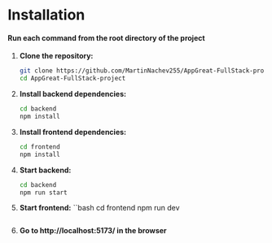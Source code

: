 # Installation

#### Run each command from the root directory of the project
1.  **Clone the repository:**
    ```bash
    git clone https://github.com/MartinNachev255/AppGreat-FullStack-project.git
    cd AppGreat-FullStack-project
    ```

2. **Install backend dependencies:**
    ```bash
    cd backend
    npm install
    ```

3. **Install frontend dependencies:**
    ```bash
    cd frontend
    npm install
    ```

4. **Start backend:**
    ```bash
    cd backend
    npm run start
    ```

5. **Start frontend:**
    ``bash
    cd frontend
    npm run dev
    ```

6. **Go to http://localhost:5173/ in the browser**
